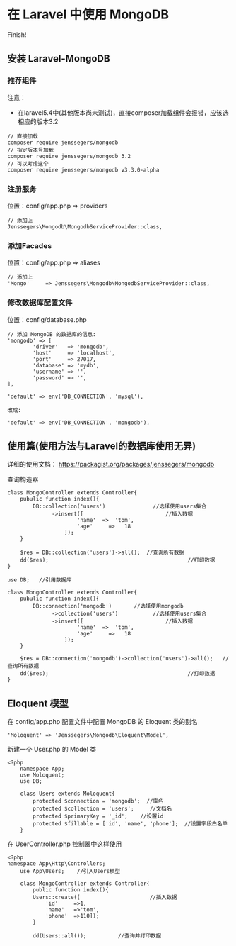 # 在 Laravel 中使用 MongoDB

Finish!

## 安装 Laravel-MongoDB

### 推荐组件

注意：

- 在laravel5.4中(其他版本尚未测试)，直接composer加载组件会报错，应该选相应的版本3.2
```
// 直接加载
composer require jenssegers/mongodb
// 指定版本号加载
composer require jenssegers/mongodb 3.2
// 可以考虑这个
composer require jenssegers/mongodb v3.3.0-alpha
```

### 注册服务

位置：config/app.php => providers
```
// 添加上
Jenssegers\Mongodb\MongodbServiceProvider::class,
```

### 添加Facades

位置：config/app.php => aliases
```
// 添加上
'Mongo'     => Jenssegers\Mongodb\MongodbServiceProvider::class,
```

### 修改数据库配置文件 
位置：config/database.php
```
// 添加 MongoDB 的数据库的信息:
'mongodb' => [    
        'driver'   => 'mongodb',    
        'host'     => 'localhost',    
        'port'     => 27017,    
        'database' => 'mydb',    
        'username' => '',    
        'password' => '',
],

'default' => env('DB_CONNECTION', 'mysql'),

改成:

'default' => env('DB_CONNECTION', 'mongodb'),
```

## 使用篇(使用方法与Laravel的数据库使用无异)

详细的使用文档：
https://packagist.org/packages/jenssegers/mongodb

查询构造器
```
class MongoController extends Controller{
    pubulic function index(){
        DB::collection('users')               //选择使用users集合
              ->insert([                          //插入数据
                      'name'  =>  'tom', 
                      'age'     =>   18
                  ]);
    }

    $res = DB::collection('users')->all();  //查询所有数据
    dd($res);                                            //打印数据
}
```
```
use DB;   //引用数据库

class MongoController extends Controller{
    pubulic function index(){
        DB::connection('mongodb')       //选择使用mongodb
              ->collection('users')           //选择使用users集合
              ->insert([                          //插入数据
                      'name'  =>  'tom', 
                      'age'     =>   18
                  ]);
    }

    $res = DB::connection('mongodb')->collection('users')->all();   //查询所有数据
    dd($res);                                            //打印数据
}
```

## Eloquent 模型


在 config/app.php 配置文件中配置 MongoDB 的 Eloquent 类的别名
```
'Moloquent' => 'Jenssegers\Mongodb\Eloquent\Model',
```

新建一个 User.php 的 Model 类

```
<?php
    namespace App;
    use Moloquent;
    use DB;

    class Users extends Moloquent{    
        protected $connection = 'mongodb';  //库名    
        protected $collection = 'users';     //文档名    
        protected $primaryKey = '_id';    //设置id    
        protected $fillable = ['id', 'name', 'phone'];  //设置字段白名单
    }
```

在 UserController.php 控制器中这样使用

```
<?php
namespace App\Http\Controllers;
    use App\Users;    //引入Users模型

    class MongoController extends Controller{
        public function index(){
        Users::create([                      //插入数据
            'id'     =>1,
            'name'   =>'tom',
            'phone'  =>110]);
        }

        dd(Users::all());          //查询并打印数据
```














